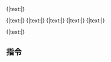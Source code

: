 ﻿{|text:[](../AvaloniaSheet/Prompt-dev.md)|}

{|text:[](../AvaloniaSheet/ISheetData.cs)|}
{|text:[](SheetDataPageImpl.cs)|}
{|text:[](SheetDataArrayImpl.cs)|}
{|text:[](MainWindow.axaml.cs)|}
{|text:[](MainWindow.axaml)|}

{|text:[](./UT/UT_Demo.cs)|}

## 指令
